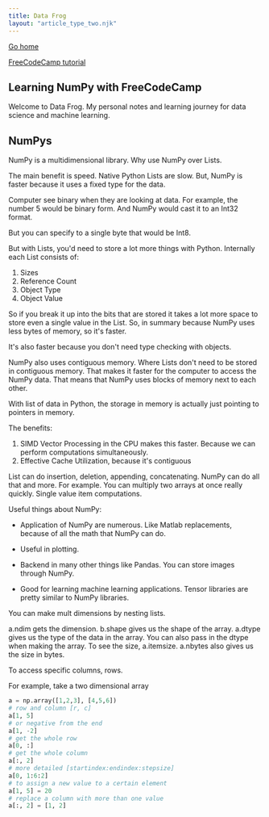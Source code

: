 ```yaml
---
title: Data Frog
layout: "article_type_two.njk"
---
```

[Go home](/index.html)

[FreeCodeCamp tutorial](https://www.youtube.com/watch?v=QUT1VHiLmmI)

## Learning NumPy with FreeCodeCamp

Welcome to Data Frog. My personal notes and learning journey for data science and machine learning.

## NumPys
NumPy is a multidimensional library. Why use NumPy over Lists.

The main benefit is speed. Native Python Lists are slow. But, NumPy is faster because it uses a fixed type for the data.

Computer see binary when they are looking at data. For example, the number 5 would be binary form. And NumPy would cast it to an Int32 format.

But you can specify to a single byte that would be Int8.

But with Lists, you'd need to store a lot more things with Python. Internally each List consists of:
1. Sizes
2. Reference Count
3. Object Type
4. Object Value

So if you break it up into the bits that are stored it takes a lot more space to store even a single value in the List. So, in summary because NumPy uses less bytes of memory, so it's faster.

It's also faster because you don't need type checking with objects.

NumPy also uses contiguous memory. Where Lists don't need to be stored in contiguous memory. That makes it faster for the computer to access the NumPy data. That means that NumPy uses blocks of memory next to each other.

With list of data in Python, the storage in memory is actually just pointing to pointers in memory.

The benefits:

1. SIMD Vector Processing in the CPU makes this faster. Because we can perform computations simultaneously.
2. Effective Cache Utilization, because it's contiguous

List can do insertion, deletion, appending, concatenating. NumPy can do all that and more. For example. You can multiply two arrays at once really quickly. Single value item computations.

Useful things about NumPy:

- Application of NumPy are numerous. Like Matlab replacements, because of all the math that NumPy can do.

- Useful in plotting.

- Backend in many other things like Pandas. You can store images through NumPy.

- Good for learning machine learning applications. Tensor libraries are pretty similar to NumPy libraries.

You can make mult dimensions by nesting lists.

a.ndim gets the dimension. b.shape gives us the shape of the array. a.dtype gives us the type of the data in the array. You can also pass in the dtype when making the array. To see the size, a.itemsize. a.nbytes also gives us the size in bytes. 

To access specific columns, rows. 

For example, take a two dimensional array

```python
a = np.array([1,2,3], [4,5,6])
# row and column [r, c]
a[1, 5]
# or negative from the end
a[1, -2]
# get the whole row
a[0, :]
# get the whole column
a[:, 2]
# more detailed [startindex:endindex:stepsize]
a[0, 1:6:2]
# to assign a new value to a certain element
a[1, 5] = 20
# replace a column with more than one value
a[:, 2] = [1, 2]
```

